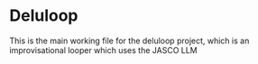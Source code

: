 # Deluloop
 This is the main working file for the deluloop project, which is an improvisational looper which uses the JASCO LLM
 
